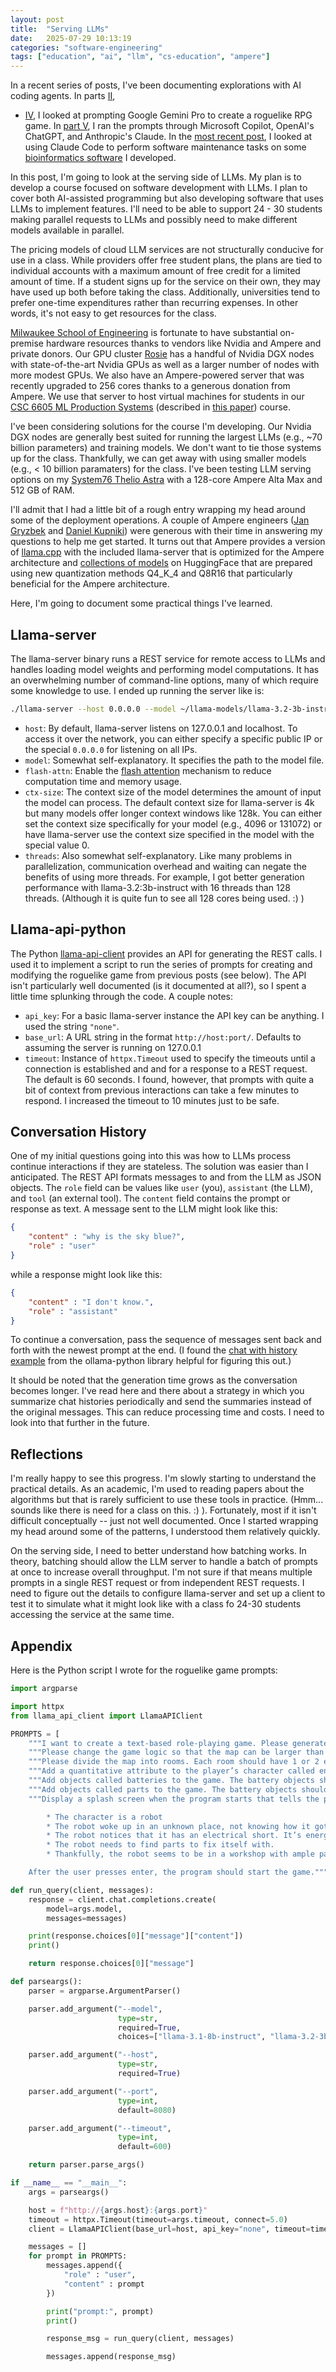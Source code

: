 ```yaml
---
layout: post
title:  "Serving LLMs"
date:   2025-07-29 10:13:19
categories: "software-engineering"
tags: ["education", "ai", "llm", "cs-education", "ampere"]
---
```


In a recent series of posts, I've been documenting explorations with AI coding agents. In parts [II](/software-engineering/2025/07/24/ai-programming-assistants-part-ii.html),
 - [IV](/software-engineering/2025/07/26/ai-programming-assistants-part-iv.html), I looked at prompting
 Google Gemini Pro to create a roguelike RPG game.  In [part V](/software-engineering/2025/07/27/ai-programming-assistants-part-v.html),
 I ran the prompts through Microsoft Copilot, OpenAI's ChatGPT, and Anthropic's Claude.  In the
 [most recent post](/software-engineering/2025/08/02/ai-programming-assistants-part-vi.html), I looked at using Claude Code
 to perform software maintenance tasks on some [bioinformatics software](https://github.com/nowling-lab/asaph) I developed.

In this post, I'm going to look at the serving side of LLMs. My plan is to develop a course focused on software development
with LLMs.  I plan to cover both AI-assisted programming but also developing software that uses LLMs to implement features.
I'll need to be able to support 24 - 30 students making parallel requests to LLMs and possibly need to make different models
available in parallel.

The pricing models of cloud LLM services are not structurally conducive for use in a class.  While providers offer free student
plans, the plans are tied to individual accounts with a maximum amount of free credit for a limited amount of time.  If a
student signs up for the service on their own, they may have used up both before taking the class.  Additionally, universities
tend to prefer one-time expenditures rather than recurring expenses. In other words, it's not easy to get resources for the class.

[Milwaukee School of Engineering](https://www.msoe.edu/) is fortunate to have substantial on-premise hardware resources thanks
to vendors like Nvidia and Ampere and private donors. Our GPU cluster [Rosie](https://www.msoe.edu/about-msoe/news/details/rosie-msoe-s-supercomputer-gets-major-update/)
has a handful of Nvidia DGX nodes with state-of-the-art Nvidia GPUs as well as a larger number of nodes with more modest GPUs.
We also have an Ampere-powered server that was recently upgraded to 256 cores thanks to a generous donation from Ampere. We use
that server to host virtual machines for students in our [CSC 6605 ML Production Systems](catalog.msoe.edu/preview_course.php?catoid=43&coid=46068&print)
(described in [this paper](https://ieeexplore.ieee.org/abstract/document/10609876)) course.

I've been considering solutions for the course I'm developing.  Our Nvidia DGX nodes are generally best suited for running the
largest LLMs (e.g., ~70 billion parameters) and training models.  We don't want to tie those systems up for the class. Thankfully,
we can get away with using smaller models (e.g., < 10 billion paramaters) for the class.  I've been testing LLM serving options
on my [System76 Thelio Astra](https://system76.com/desktops/thelio-astra-a1.1-n1/configure) with a 128-core Ampere Alta Max and
512 GB of RAM.

I'll admit that I had a little bit of a rough entry wrapping my head around some of the deployment operations.  A couple of
Ampere engineers ([Jan Gryzbek](https://github.com/jan-grzybek-ampere) and [Daniel Kupniki](https://github.com/dkupnicki)) were generous
with their time in answering my questions to help me get started. It turns out that Ampere provides a version of [llama.cpp](https://github.com/AmpereComputingAI/llama.cpp)
with the included llama-server that is optimized for the Ampere architecture and [collections of models](https://huggingface.co/AmpereComputing)
on HuggingFace that are prepared using new quantization methods Q4_K_4 and Q8R16 that particularly beneficial for the Ampere architecture.

Here, I'm going to document some practical things I've learned.

## Llama-server
The llama-server binary runs a REST service for remote access to LLMs and handles loading model weights and performing model computations.
It has an overwhelming number of command-line options, many of which require some knowledge to use.  I ended up running the server
like is:

```bash
./llama-server --host 0.0.0.0 --model ~/llama-models/llama-3.2-3b-instruct-Q8R16.gguf --flash-attn --ctx-size 0 --threads 16
```

* `host`: By default, llama-server listens on 127.0.0.1 and localhost.  To access it over the network, you can either specify
  a specific public IP or the special `0.0.0.0` for listening on all IPs.
* `model`: Somewhat self-explanatory.  It specifies the path to the model file.
* `flash-attn`: Enable the [flash attention](https://arxiv.org/abs/2205.14135) mechanism to reduce computation time and memory usage.
* `ctx-size`: The context size of the model determines the amount of input the model can process. The default context size for llama-server
  is 4k but many models offer longer context windows like 128k. You can either set the context size specifically for your model
  (e.g., 4096 or 131072) or have llama-server use the context size specified in the model with the special value 0.
* `threads`: Also somewhat self-explanatory.  Like many problems in parallelization, communication overhead and waiting can negate
  the benefits of using more threads.  For example, I got better generation performance with llama-3.2:3b-instruct with 16 threads
  than 128 threads.  (Although it is quite fun to see all 128 cores being used.  :) )

## Llama-api-python
The Python [llama-api-client](https://github.com/meta-llama/llama-api-python) provides an API for generating the REST calls.
I used it to implement a script to run the series of prompts for creating and modifying the roguelike game from previous posts
(see below). The API isn't particularly well documented (is it documented at all?), so I spent a little time splunking through
the code.  A couple notes:

* `api_key`: For a basic llama-server instance the API key can be anything.  I used the string `"none"`.
* `base_url`: A URL string in the format `http://host:port/`.  Defaults to assuming the server is running on 127.0.0.1
* `timeout`: Instance of `httpx.Timeout` used to specify the timeouts until a connection is established and
  and for a response to a REST request.  The default is 60 seconds.  I found, however, that prompts with quite a bit
  of context from previous interactions can take a few minutes to respond.  I increased the timeout to 10 minutes
  just to be safe.

## Conversation History
One of my initial questions going into this was how to LLMs process continue interactions if they are stateless.
The solution was easier than I anticipated.  The REST API formats messages to and from the LLM as JSON objects.
The `role` field can be values like `user` (you), `assistant` (the LLM), and `tool` (an external tool). The `content`
field contains the prompt or response as text. A message sent to the LLM might look like this:

```json
{
	"content" : "why is the sky blue?",
	"role" : "user"
}
```

while a response might look like this:

```json
{
	"content" : "I don't know.",
	"role" : "assistant"
}
```

To continue a conversation, pass the sequence of messages sent back and forth with the newest prompt at the end.
(I found the [chat with history example](https://github.com/ollama/ollama-python/blob/main/examples/chat-with-history.py)
from the ollama-python library helpful for figuring this out.)

It should be noted that the generation time grows as the conversation becomes longer. I've read here and there about
a strategy in which you summarize chat histories periodically and send the summaries instead of the original messages.
This can reduce processing time and costs. I need to look into that further in the future.

## Reflections
I'm really happy to see this progress. I'm slowly starting to understand the practical details. As an academic, I'm used
to reading papers about the algorithms but that is rarely sufficient to use these tools in practice. (Hmm... sounds like
there is need for a class on this. :) ).  Fortunately, most if it isn't difficult conceptually -- just not well documented.
Once I started wrapping my head around some of the patterns, I understood them relatively quickly.

On the serving side, I need to better understand how batching works.  In theory, batching should allow the LLM server
to handle a batch of prompts at once to increase overall throughput.  I'm not sure if that means multiple prompts
in a single REST request or from independent REST requests.  I need to figure out the details to configure llama-server
and set up a client to test it to simulate what it might look like with a class fo 24-30 students accessing the service
at the same time.

## Appendix
Here is the Python script I wrote for the roguelike game prompts:

```python
import argparse

import httpx
from llama_api_client import LlamaAPIClient

PROMPTS = [
    """I want to create a text-based role-playing game. Please generate a Python program that generates a map with borders displayed on the screen with stars and the user’s character displayed with an "@" symbol. The user should be able to move the character up, down, left, or right one space at a time by entering the letters w, s, a, and d. The user can enter the letter q to quit.  The character should not be able to cross the map’s borders. The map should be no larger than 80 by 25 characters.""",
    """Please change the game logic so that the map can be larger than 80 by 25. The game should only show a 80 by 25 region of the map on the console with the user’s character in the center. When the user moves, the displayed region of the map should be updated.""",
    """Please divide the map into rooms. Each room should have 1 or 2 entryways. The rooms should be connected by hallways.""",
    """Add a quantitative attribute to the player’s character called energy. It’s minimum value is 0, while it’s maximum value is 100. When the game starts, the character’s energy should be initialized to 100. After every turn, the energy should go down by 1 point. If the character’s energy reaches 0, the game is over, and the character has lost.""",
    """Add objects called batteries to the game. The battery objects should be displayed using the character "b". The game should start with 20 battery objects. The batteries should should be randomly distributed across the map inside the rooms. When the character’s position matches the position of a battery object, the character’s energy should be increased to the maximum amount (100) and the battery object should be removed from the game.""",
    """Add objects called parts to the game. The battery objects should be displayed using the character "p". The game should start with 5 parts objects. The parts should should be randomly distributed across the map inside the rooms. When the character’s position matches the position of a part, the character picks up the part, and the part should be removed from the game. When the character has collected all 5 parts, the rate at which the character’s energy drains should be decreased from 1 unit per move to 1 unit every 10 moves. In addition, display the message "Congratulations! You used the parts to fix your electrical short. Your energy level is no longer going to drain so quickly." """,
    """Display a splash screen when the program starts that tells the player the background story for the game. The story should include the following elements:

        * The character is a robot
        * The robot woke up in an unknown place, not knowing how it got there
        * The robot notices that it has an electrical short. It’s energy is draining quickly.
        * The robot needs to find parts to fix itself with.
        * Thankfully, the robot seems to be in a workshop with ample parts and batteries.

    After the user presses enter, the program should start the game."""]

def run_query(client, messages):
    response = client.chat.completions.create(
        model=args.model,
        messages=messages)

    print(response.choices[0]["message"]["content"])
    print()

    return response.choices[0]["message"]

def parseargs():
    parser = argparse.ArgumentParser()

    parser.add_argument("--model",
                        type=str,
                        required=True,
                        choices=["llama-3.1-8b-instruct", "llama-3.2-3b-instruct"])

    parser.add_argument("--host",
                        type=str,
                        required=True)

    parser.add_argument("--port",
                        type=int,
                        default=8080)

    parser.add_argument("--timeout",
                        type=int,
                        default=600)

    return parser.parse_args()

if __name__ == "__main__":
    args = parseargs()

    host = f"http://{args.host}:{args.port}"
    timeout = httpx.Timeout(timeout=args.timeout, connect=5.0)
    client = LlamaAPIClient(base_url=host, api_key="none", timeout=timeout)

    messages = []
    for prompt in PROMPTS:
        messages.append({
            "role" : "user",
            "content" : prompt
        })

        print("prompt:", prompt)
        print()

        response_msg = run_query(client, messages)

        messages.append(response_msg)
```
